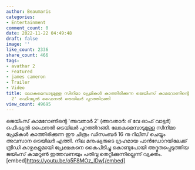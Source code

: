 ```yaml
---
author: Beaumaris
categories:
- Entertainment
comment_count: 0
date: 2022-11-22 04:49:48
draft: false
image: ''
like_count: 2336
share_count: 466
tags:
- avathar 2
- Featured
- james cameron
- Trailer
- Video
title: ലോകമെമ്പാടുമുള്ള സിനിമാ പ്രേമികൾ കാത്തിരിക്കുന്ന ജെയിംസ് കാമറോണിന്റെ 'അവതാർ
  2' ഒഫീഷ്യൽ ഫൈനൽ ട്രെയിലർ പുറത്തിറങ്ങി
view_count: 49695
---
```


ജെയിംസ് കാമറോണിന്റെ 'അവതാർ 2' (അവതാർ: ദ് വേ ഓഫ് വാട്ടർ) ഒഫീഷ്യൽ ഫൈനൽ ട്രെയിലർ പുറത്തിറങ്ങി. ലോകമെമ്പാടുമുള്ള സിനിമാ പ്രേമികൾ കാത്തിരിക്കുന്ന ഈ ചിത്രം ഡിസംബർ 16 നു റിലീസ് ചെയ്യും അവസാന ട്രെയിലർ എത്തി. നീല മനുഷ്യരുടെ ഗ്രഹമായ പാൻഡോറയിലേക്ക് ത്രീഡി കാഴ്ചകളുമായി പ്രേക്ഷകനെ കൈപിടിച്ചു കൊണ്ടുപോയി അദ്ഭുതപ്പെടുത്തിയ ജയിംസ് കാമറൂൺ ഇത്തവണയും പതിവു തെറ്റിക്കുന്നില്ലെന്ന് വ്യക്തം. [embed]https://youtu.be/o5F8MOz_IDw[/embed]